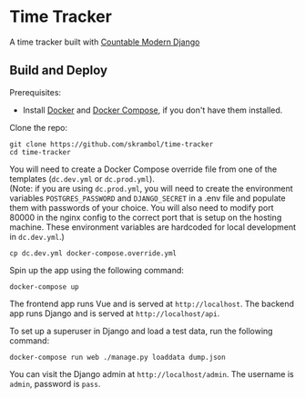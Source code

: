 # Time Tracker

A time tracker built with [Countable Modern Django](https://github.com/countable-web/countable-modern-django)

## Build and Deploy

Prerequisites:
- Install [Docker](https://docs.docker.com/get-docker/) and [Docker Compose](https://docs.docker.com/compose/install/), if you don't have them installed.

Clone the repo:
```
git clone https://github.com/skrambol/time-tracker
cd time-tracker
```

You will need to create a Docker Compose override file from one of the templates (`dc.dev.yml` or `dc.prod.yml`).  
(Note: if you are using `dc.prod.yml`, you will need to create the environment variables `POSTGRES_PASSWORD` and `DJANGO_SECRET` in a .env file and populate them with passwords of your choice. You will also need to modify port 80000 in the nginx config to the correct port that is setup on the hosting machine. These environment variables are hardcoded for local development in `dc.dev.yml`.)
```
cp dc.dev.yml docker-compose.override.yml
```

Spin up the app using the following command:
```
docker-compose up
```

The frontend app runs Vue and is served at `http://localhost`.
The backend app runs Django and is served at `http://localhost/api`.

To set up a superuser in Django and load a test data, run the following command:

```
docker-compose run web ./manage.py loaddata dump.json
```

You can visit the Django admin at `http://localhost/admin`. The username is `admin`, password is `pass`.

